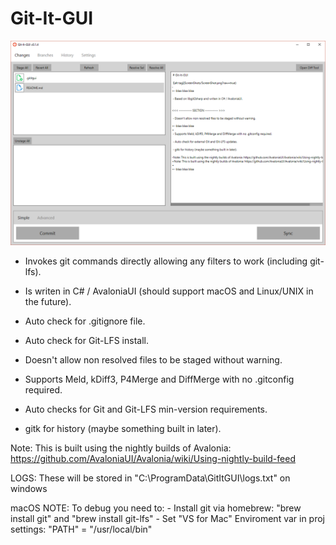 # Git-It-GUI

![alt tag](ScreenShots/Changes.png?raw=true)


- Invokes git commands directly allowing any filters to work (including git-lfs).

- Is writen in C# / AvaloniaUI (should support macOS and Linux/UNIX in the future).

- Auto check for .gitignore file.

- Auto check for Git-LFS install.

- Doesn't allow non resolved files to be staged without warning.

- Supports Meld, kDiff3, P4Merge and DiffMerge with no .gitconfig required.

- Auto checks for Git and Git-LFS min-version requirements.

- gitk for history (maybe something built in later).

Note: This is built using the nightly builds of Avalonia: https://github.com/AvaloniaUI/Avalonia/wiki/Using-nightly-build-feed

LOGS: These will be stored in "C:\ProgramData\GitItGUI\logs.txt" on windows

macOS NOTE: To debug you need to:
    - Install git via homebrew: "brew install git" and "brew install git-lfs"
    - Set "VS for Mac" Enviroment var in proj settings: "PATH" = "/usr/local/bin"
